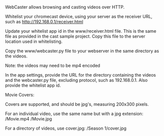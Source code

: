 WebCaster allows browsing and casting videos over HTTP.

Whitelist your chromecast device, using your server as the receiver URL,
 such as http://192.168.0.1/receiver.html

Update your whitelist app id in the www/receiver.html file. This is the same file as
 provided in the cast sample project. Copy this file to the server location used in
 whitelisting.

Copy the www/webcaster.py file to your webserver in the same directory as the videos.

Note: the videos may need to be mp4 encoded

In the app settings, provide the URL for the directory containing the videos and the
 webcaster.py file, excluding protocol, such as 192.168.0.1. Also provide the
 whitelist app id.

Movie Covers:

Covers are supported, and should be jpg's, measuring 200x300 pixels.

For an individual video, use the same name but with a jpg extension:
/Movie.mp4
/Movie.jpg

For a directory of videos, use cover.jpg:
/Season 1/cover.jpg
